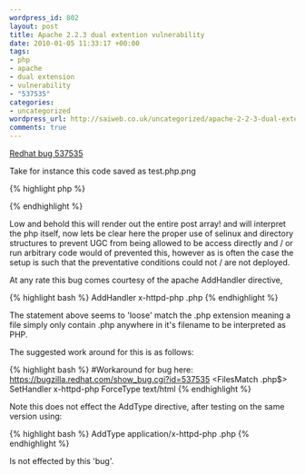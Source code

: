 ```yaml
--- 
wordpress_id: 802
layout: post
title: Apache 2.2.3 dual extention vulnerability
date: 2010-01-05 11:33:17 +00:00
tags: 
- php
- apache
- dual extension
- vulnerability
- "537535"
categories: 
- uncategorized
wordpress_url: http://saiweb.co.uk/uncategorized/apache-2-2-3-dual-extention-vulnerability
comments: true
---
```

<a href="https://bugzilla.redhat.com/show_bug.cgi?id=537535">Redhat bug 537535</a>

Take for instance this code saved as test.php.png

{% highlight php %}
<?PHP
print_r($_POST);
?>
{% endhighlight %}

Low and behold this will render out the entire post array! and will interpret the php itself, now lets be clear here the proper use of selinux and directory structures to prevent UGC from being allowed to be access directly and / or run arbitrary code would of prevented this, however as is often the case the setup is such that the preventative conditions could not / are not deployed.

At any rate this bug comes courtesy of the apache AddHandler directive, 

{% highlight bash %}
AddHandler x-httpd-php .php
{% endhighlight %}

The statement above seems to 'loose' match the .php extension meaning a file simply only contain .php anywhere in it's filename to be interpreted as PHP.

The suggested work around for this is as follows:

{% highlight bash %}
#Workaround for bug here: https://bugzilla.redhat.com/show_bug.cgi?id=537535
<FilesMatch \.php$>
SetHandler x-httpd-php
ForceType text/html
</FilesMatch>
{% endhighlight %}

Note this does not effect the AddType directive, after testing on the same version using:

{% highlight bash %}
AddType application/x-httpd-php .php
{% endhighlight %}

Is not effected by this 'bug'.





